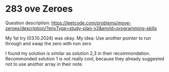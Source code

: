 # 283 ove Zeroes
Question description: https://leetcode.com/problems/move-zeroes/description/?envType=study-plan-v2&envId=programming-skills

My 1st try (03.10.2024) was okay.
My idea: Use another pointer to run through and swap the zero with non zero

I found my solution is similar as solution 2,3 in their recommondation.
Recommonded solution 1 is not really cool, because they already suggested not to use another array in their note.